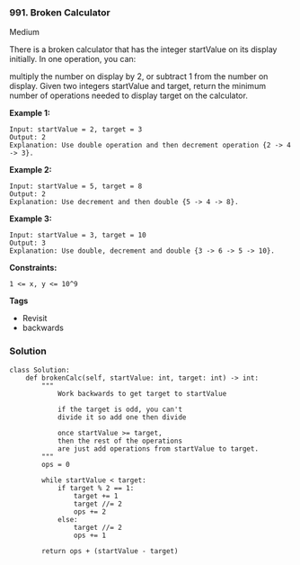 ### 991. Broken Calculator
Medium

There is a broken calculator that has the integer startValue on its display initially. In one operation, you can:

multiply the number on display by 2, or
subtract 1 from the number on display.
Given two integers startValue and target, return the minimum number of operations needed to display target on the calculator.

 
**Example 1:**
```
Input: startValue = 2, target = 3
Output: 2
Explanation: Use double operation and then decrement operation {2 -> 4 -> 3}.
```

**Example 2:**
```
Input: startValue = 5, target = 8
Output: 2
Explanation: Use decrement and then double {5 -> 4 -> 8}.
```

**Example 3:**
```
Input: startValue = 3, target = 10
Output: 3
Explanation: Use double, decrement and double {3 -> 6 -> 5 -> 10}.
``` 

**Constraints:**
```
1 <= x, y <= 10^9
```

**Tags**
- Revisit
- backwards

### Solution
```
class Solution:
    def brokenCalc(self, startValue: int, target: int) -> int:
        """
            Work backwards to get target to startValue
            
            if the target is odd, you can't
            divide it so add one then divide
            
            once startValue >= target,
            then the rest of the operations
            are just add operations from startValue to target.
        """
        ops = 0
        
        while startValue < target:
            if target % 2 == 1:
                target += 1
                target //= 2
                ops += 2
            else:
                target //= 2
                ops += 1
        
        return ops + (startValue - target)
```
